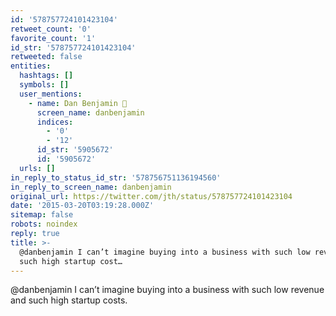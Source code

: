 ```yaml
---
id: '578757724101423104'
retweet_count: '0'
favorite_count: '1'
id_str: '578757724101423104'
retweeted: false
entities:
  hashtags: []
  symbols: []
  user_mentions:
    - name: Dan Benjamin 👻
      screen_name: danbenjamin
      indices:
        - '0'
        - '12'
      id_str: '5905672'
      id: '5905672'
  urls: []
in_reply_to_status_id_str: '578756751136194560'
in_reply_to_screen_name: danbenjamin
original_url: https://twitter.com/jth/status/578757724101423104
date: '2015-03-20T03:19:28.000Z'
sitemap: false
robots: noindex
reply: true
title: >-
  @danbenjamin I can’t imagine buying into a business with such low revenue and
  such high startup cost…
---
```


@danbenjamin I can’t imagine buying into a business with such low revenue and such high startup costs.